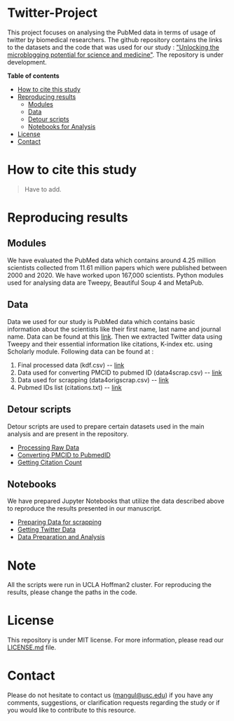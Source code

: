 # Twitter-Project
This project focuses on analysing the PubMed data in terms of usage of twitter by biomedical researchers. The github repository contains the links to the datasets 
and the code that was used for our study : ["Unlocking the microblogging potential for science and medicine"](). The repository is under development. 

**Table of contents**

* [How to cite this study](#how-to-cite-this-study)
* [Reproducing results](#reproducing-results)
  * [Modules](#modules)
  * [Data](#data)
  * [Detour scripts](#scripts)
  * [Notebooks for Analysis](#notebooks-and-figures)
* [License](#license)
* [Contact](#contact)


# How to cite this study

> Have to add.


# Reproducing results

## Modules

We have evaluated the PubMed data which contains around 4.25 million scientists collected from 11.61 million papers which were published between 2000 and 2020. We have worked upon 167,000 scientists. Python modules 
used for analysing data are Tweepy, Beautiful Soup 4 and MetaPub. 

## Data

Data we used for our study is PubMed data which contains basic information about the scientists like their first name, last name and journal name. Data can be found at this [link](https://github.com/smangul1/data_reusability). Then we extracted Twitter data using Tweepy and their essential information like citations, K-index etc. using Scholarly module. Following data can be found at : 

1. Final processed data (kdf.csv) -- [link](https://github.com/Mangul-Lab-USC/Twitter-editorial)
2. Data used for converting PMCID to pubmed ID (data4scrap.csv) -- [link](https://drive.google.com/file/d/1IPRxbGCvZH3eaYuJ6iyw8fUwdN6x6fu1/view?usp=sharing)
3. Data used for scrapping (data4origscrap.csv) -- [link](https://drive.google.com/file/d/1pik_kEL2N7qdVz8E28gexRbFTkBQI2-v/view?usp=sharing)
4. Pubmed IDs list (citations.txt) -- [link](https://github.com/Mangul-Lab-USC/Twitter-editorial)

## Detour scripts

Detour scripts are used to prepare certain datasets used in the main analysis and are present in the repository. 

* [Processing Raw Data](https://github.com/Mangul-Lab-USC/Twitter-editorial)
* [Converting PMCID to PubmedID](https://github.com/Mangul-Lab-USC/Twitter-editorial)
* [Getting Citation Count](https://github.com/Mangul-Lab-USC/Twitter-editorial)

## Notebooks

We have prepared Jupyter Notebooks that utilize the data described above to reproduce the results presented in our manuscript.

* [Preparing Data for scrapping](https://github.com/Mangul-Lab-USC/Twitter-editorial)
* [Getting Twitter Data](https://github.com/Mangul-Lab-USC/Twitter-editorial)
* [Data Preparation and Analysis](https://github.com/Mangul-Lab-USC/Twitter-editorial)

# Note

All the scripts were run in UCLA Hoffman2 cluster. For reproducing the results, please change the paths in the code.

# License

This repository is under MIT license. For more information, please read our [LICENSE.md](LICENSE) file.


# Contact

Please do not hesitate to contact us (mangul@usc.edu) if you have any comments, suggestions, or clarification requests regarding the study or if you would like to contribute to this resource.